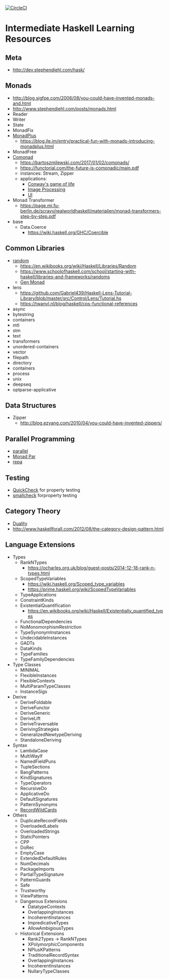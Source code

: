 [![CircleCI](https://circleci.com/gh/Boshen/learn-haskell/tree/master.svg?style=svg)](https://circleci.com/gh/Boshen/learn-haskell/tree/master)

# Intermediate Haskell Learning Resources

## Meta
  - http://dev.stephendiehl.com/hask/

## Monads
  - http://blog.sigfpe.com/2006/08/you-could-have-invented-monads-and.html
  - http://www.stephendiehl.com/posts/monads.html
  - Reader
  - Writer
  - State
  - MonadFix
  - [MonadPlus](http://hackage.haskell.org/package/base-4.11.1.0/docs/Control-Monad.html#t:MonadPlus)
      - https://blog.jle.im/entry/practical-fun-with-monads-introducing-monadplus.html
  - MonadFree
  - [Comonad](https://hackage.haskell.org/package/comonad)
      - https://bartoszmilewski.com/2017/01/02/comonads/
      - https://functorial.com/the-future-is-comonadic/main.pdf
      - instances: Stream, Zipper
      - applications:
          - [Conway's game of life](http://javran.github.io/posts/2014-08-22-comonad-zipper-and-conways-game-of-life.html)
          - [Image Processing](https://jaspervdj.be/posts/2014-11-27-comonads-image-processing.html)
          - [UI](https://speakerd.s3.amazonaws.com/presentations/febc965f713743f18d8d942642e08d72/The_Future_Is_Comonadic_.pdf)
  - Monad Transformer
      - https://page.mi.fu-berlin.de/scravy/realworldhaskell/materialien/monad-transformers-step-by-step.pdf
  - base
      - Data.Coerce
          - https://wiki.haskell.org/GHC/Coercible

## Common Libraries
  - [random](https://hackage.haskell.org/package/random-1.1/docs/System-Random.html)
      - https://en.wikibooks.org/wiki/Haskell/Libraries/Random
      - https://www.schoolofhaskell.com/school/starting-with-haskell/libraries-and-frameworks/randoms
      - [Gen Monad](https://hackage.haskell.org/package/QuickCheck-2.11.3/docs/Test-QuickCheck-Gen.html)
  - lens
      - https://github.com/Gabriel439/Haskell-Lens-Tutorial-Library/blob/master/src/Control/Lens/Tutorial.hs
      - https://twanvl.nl/blog/haskell/cps-functional-references
  - async
  - bytestring
  - containers
  - mtl
  - stm
  - text
  - transformers
  - unordered-containers
  - vector
  - filepath
  - directory
  - containers
  - process
  - unix
  - deepseq
  - optparse-applicative

## Data Structures
  - Zipper
      - http://blog.ezyang.com/2010/04/you-could-have-invented-zippers/

## Parallel Programming
  - [parallel](https://hackage.haskell.org/package/parallel)
  - [Monad Par](https://hackage.haskell.org/package/monad-par)
  - [repa](https://hackage.haskell.org/package/repa)

## Testing
  - [QuickCheck](https://hackage.haskell.org/package/QuickCheck) for property testing
  - [smallcheck](http://hackage.haskell.org/package/smallcheck)  forproperty testing

## Category Theory
  - [Duality](http://blog.ezyang.com/2012/10/duality-for-haskellers/)
  - http://www.haskellforall.com/2012/08/the-category-design-pattern.html

## Language Extensions
  - Types
    - RankNTypes
        - https://ocharles.org.uk/blog/guest-posts/2014-12-18-rank-n-types.html
    - ScopedTypeVariables
        - https://wiki.haskell.org/Scoped_type_variables
        - https://prime.haskell.org/wiki/ScopedTypeVariables
    - TypeApplications
    - ConstraintKinds
    - ExistentialQuantification
        - https://en.wikibooks.org/wiki/Haskell/Existentially_quantified_types
    - FunctionalDependencies
    - NoMonomorphismRestriction
    - TypeSynonymInstances
    - UndecidableInstances
    - GADTs
    - DataKinds
    - TypeFamilies
    - TypeFamilyDependencies
  - Type Classes
    - MINIMAL
    - FlexibleInstances
    - FlexibleContexts
    - MultiParamTypeClasses
    - InstanceSigs
  - Derive
    - DeriveFoldable
    - DeriveFunctor
    - DeriveGeneric
    - DeriveLift
    - DeriveTraversable
    - DerivingStrategies
    - GeneralizedNewtypeDeriving
    - StandaloneDeriving
  - Syntax
    - LambdaCase
    - MultiWayIf
    - NamedFieldPuns
    - TupleSections
    - BangPatterns
    - KindSignatures
    - TypeOperators
    - RecursiveDo
    - ApplicativeDo
    - DefaultSignatures
    - PatternSynonyms
    - [RecordWildCards](https://ocharles.org.uk/posts/2014-12-04-record-wildcards.html)
  - Others
    - DuplicateRecordFields
    - OverloadedLabels
    - OverloadedStrings
    - StaticPointers
    - CPP
    - DoRec
    - EmptyCase
    - ExtendedDefaultRules
    - NumDecimals
    - PackageImports
    - PartialTypeSignature
    - PatternGuards
    - Safe
    - Trustworthy
    - ViewPatterns
    - Dangerous Extensions
      - DatatypeContexts
      - OverlappingInstances
      - IncoherentInstances
      - ImpredicativeTypes
      - AllowAmbigiousTypes
    - Historical Extensions
      - Rank2Types -> RankNTypes
      - XPolymorphicComponents
      - NPlusKPatterns
      - TraditionalRecordSyntax
      - OverlappingInstances
      - IncoherentInstances
      - NullaryTypeClasses
